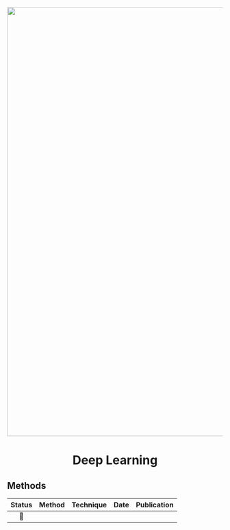 <div align="center">
<img src="data/deep_learning.png" width="1000">

Deep Learning
=============================
</div>

## Methods

| Status | Method | Technique | Date | Publication |
|:------:|--------|-----------|------|-------------|
|   📑   |        |           |      |             |
